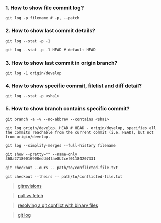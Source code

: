 ### 1. How to show file commit log?

    git log -p filename # -p, --patch

### 2. How to show last commit details? 

    git log --stat -p -1

    git log --stat -p -1 HEAD # default HEAD

### 3. How to show last commit in origin branch?

    git log -1 origin/develop

### 4. How to show specific commit, filelist and diff detail?    

    git log --stat -p <sha1>

### 5. How to show branch contains specific commit?

    git branch -a -v --no-abbrev --contains <sha1>

`git log origin/develop..HEAD # HEAD - origin/develop, specifies all the commits reachable from the current commit (i.e. HEAD), but not from origin/develop.`

`git log --simplify-merges --full-history filename`

`git show --pretty="" --name-only 368a27180016908edd44fae8b2cef01184207331`

`git checkout --ours -- path/to/conflicted-file.txt`

`git checkout --theirs -- path/to/conflicted-file.txt`

> [gitrevisions](https://www.git-scm.com/docs/gitrevisions)

> [pull vs fetch](https://stackoverflow.com/questions/292357/what-is-the-difference-between-git-pull-and-git-fetch)

> [resolving a git conflict with binary files](https://stackoverflow.com/questions/278081/resolving-a-git-conflict-with-binary-files)

> [git log](https://www.git-scm.com/docs/git-log)
